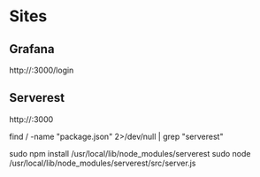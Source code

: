 # Sites

## Grafana

http://<IP PUBLICO>:3000/login

## Serverest

http://<IP PUBLICO>:3000

find / -name "package.json" 2>/dev/null | grep "serverest"

sudo npm install /usr/local/lib/node_modules/serverest 
sudo node /usr/local/lib/node_modules/serverest/src/server.js
